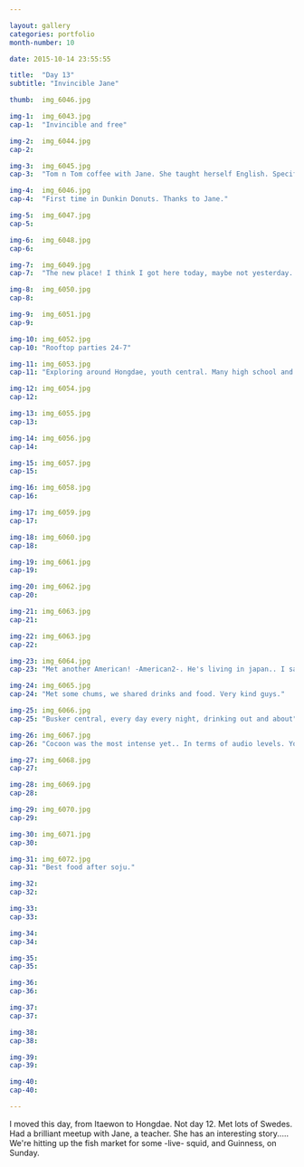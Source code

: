```yaml
---

layout: gallery
categories: portfolio
month-number: 10

date: 2015-10-14 23:55:55

title:  "Day 13"
subtitle: "Invincible Jane"

thumb:	img_6046.jpg

img-1:	img_6043.jpg
cap-1:	"Invincible and free"

img-2:	img_6044.jpg
cap-2:	

img-3:	img_6045.jpg
cap-3: 	"Tom n Tom coffee with Jane. She taught herself English. Specifically British English. Was a surprise because all other Koreans spoke very American English."

img-4:	img_6046.jpg
cap-4:	"First time in Dunkin Donuts. Thanks to Jane."

img-5:	img_6047.jpg
cap-5:	

img-6:	img_6048.jpg
cap-6:	

img-7:	img_6049.jpg
cap-7:	"The new place! I think I got here today, maybe not yesterday. This day. Not yesterday. Day 13, not day 12."

img-8:	img_6050.jpg
cap-8:	

img-9:	img_6051.jpg
cap-9:	

img-10:	img_6052.jpg
cap-10:	"Rooftop parties 24-7"

img-11:	img_6053.jpg
cap-11:	"Exploring around Hongdae, youth central. Many high school and Uni students. "

img-12:	img_6054.jpg
cap-12:	

img-13:	img_6055.jpg
cap-13:	

img-14:	img_6056.jpg
cap-14:	

img-15:	img_6057.jpg
cap-15:	

img-16:	img_6058.jpg
cap-16:	

img-17:	img_6059.jpg
cap-17:	

img-18:	img_6060.jpg
cap-18:	

img-19:	img_6061.jpg
cap-19:	

img-20:	img_6062.jpg
cap-20:	

img-21:	img_6063.jpg
cap-21:	

img-22:	img_6063.jpg
cap-22:	

img-23:	img_6064.jpg
cap-23:	"Met another American! -American2-. He's living in japan.. I said this in the last post. Got my days mixed up. "

img-24:	img_6065.jpg
cap-24:	"Met some chums, we shared drinks and food. Very kind guys."

img-25:	img_6066.jpg
cap-25:	"Busker central, every day every night, drinking out and about"

img-26:	img_6067.jpg
cap-26:	"Cocoon was the most intense yet.. In terms of audio levels. You literally feel each beat in your soul, chest, heart and brain. Too loud.. But immersive. Music is intense too. Went with the American2."

img-27:	img_6068.jpg
cap-27:	

img-28:	img_6069.jpg
cap-28:	

img-29:	img_6070.jpg
cap-29:	

img-30:	img_6071.jpg
cap-30:	

img-31:	img_6072.jpg
cap-31:	"Best food after soju."

img-32:	
cap-32:	

img-33:	
cap-33:	

img-34:	
cap-34:	

img-35:	
cap-35:	

img-36:	
cap-36:	

img-37:	
cap-37:	

img-38:	
cap-38:	

img-39:	
cap-39:	

img-40:	
cap-40:	

---
```


I moved this day, from Itaewon to Hongdae. Not day 12. Met lots of Swedes. Had a brilliant meetup with Jane, a teacher. She has an interesting story..... We're hitting up the fish market for some -live- squid, and Guinness, on Sunday. 